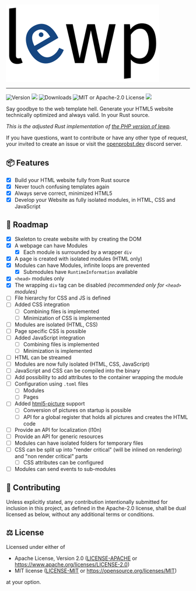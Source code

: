 ![](logo/lewp-transparent-background.inkscape.png)

----------------

![Version](https://img.shields.io/crates/v/lewp?style=flat-square) [![](https://img.shields.io/docsrs/lewp?style=flat-square)](https://docs.rs/lewp) ![Downloads](https://img.shields.io/crates/d/lewp?style=flat-square) ![MIT or Apache-2.0 License](https://img.shields.io/crates/l/lewp?style=flat-square) [![](https://img.shields.io/discord/855726181142495242?color=154683&label=discord&style=flat-square)](https://discord.gg/nx7YtsjEbT)

Say goodbye to the web template hell. Generate your HTML5 website technically optimized and always valid. In your Rust source.

*This is the adjusted Rust implementation of [the PHP version of lewp](https://gitlab.com/lewp/lewp).*

If you have questions, want to contribute or have any other type of request, your invited to create an issue or visit the [openprobst.dev](https://openprobst.dev) discord server.

## 📦 Features

- [x] Build your HTML website fully from Rust source
- [x] Never touch confusing templates again
- [x] Always serve correct, minimized HTML5
- [x] Develop your Website as fully isolated modules, in HTML, CSS and JavaScript

## 🚌 Roadmap

- [x] Skeleton to create website with by creating the DOM
- [x] A webpage can have Modules
    - [x] Each module is surrounded by a wrapper `div`
- [x] A page is created with isolated modules (HTML only)
- [x] Modules can have Modules, infinite loops are prevented
    - [x] Submodules have `RuntimeInformation` available
- [x] `<head>` modules only
- [x] The wrapping `div` tag can be disabled *(recommended only for `<head>` modules)*
- [ ] File hierarchy for CSS and JS is defined
- [ ] Added CSS integration
    - [ ] Combining files is implemented
    - [ ] Minimization of CSS is implemented
- [ ] Modules are isolated (HTML, CSS)
- [ ] Page specific CSS is possible
- [ ] Added JavaScript integration
    - [ ] Combining files is implemented
    - [ ] Minimization is implemented
- [ ] HTML can be streamed
- [ ] Modules are now fully isolated (HTML, CSS, JavaScript)
- [ ] JavaScript and CSS can be compiled into the binary
- [ ] Add possibility to add attributes to the container wrapping the module
- [ ] Configuration using `.toml` files
    - [ ] Modules
    - [ ] Pages
- [ ] Added [html5-picture](https://github.com/emirror-de/html5-picture) support
    - [ ] Conversion of pictures on startup is possible
    - [ ] API for a global register that holds all pictures and creates the HTML code
- [ ] Provide an API for localization (l10n)
- [ ] Provide an API for generic resources
- [ ] Modules can have isolated folders for temporary files
- [ ] CSS can be split up into "render critical" (will be inlined on rendering) and "non render critical" parts
    - [ ] CSS attributes can be configured
- [ ] Modules can send events to sub-modules

## 🤠 Contributing

Unless explicitly stated, any contribution intentionally submitted for inclusion in this project, as defined in the Apache-2.0 license, shall be dual licensed as below, without any additional terms or conditions.

## ⚖ License

Licensed under either of

- Apache License, Version 2.0 ([LICENSE-APACHE](https://github.com/emirror-de/naphtha/blob/main/LICENSE-APACHE) or https://www.apache.org/licenses/LICENSE-2.0)
- MIT license ([LICENSE-MIT](https://github.com/emirror-de/naphtha/blob/main/LICENSE-MIT) or https://opensource.org/licenses/MIT)

at your option.
